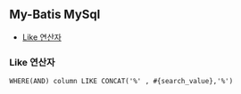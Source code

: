 ## My-Batis MySql

- [Like 연산자](#Like-연산자)

### Like 연산자

```html
WHERE(AND) column LIKE CONCAT('%' , #{search_value},'%')
```
